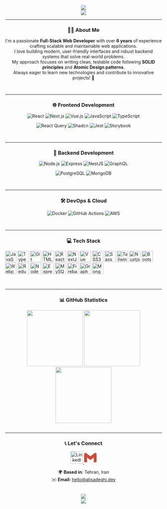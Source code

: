 <div align="center">
  <img src="https://readme-typing-svg.herokuapp.com/?font=Righteous&size=35&center=true&vCenter=true&width=500&height=70&duration=4000&lines=Hi+There!+👋;+I'm+Ali+Sadeghi!;" />
</div>

<div align="center">
  <img src="https://capsule-render.vercel.app/api?type=waving&color=gradient&customColorList=6,11,20&height=100&section=header&text=Full-Stack%20Developer&fontSize=42&fontColor=fff&animation=twinkling&fontAlignY=40" />
</div>

---

<div align="center">

### 👨‍💻 About Me

  <p>
    I'm a passionate <b>Full-Stack Web Developer</b> with over <b>6 years</b> of experience crafting scalable and maintainable web applications.<br/>
    I love building modern, user-friendly interfaces and robust backend systems that solve real-world problems.<br/>
    My approach focuses on writing clean, testable code following <b>SOLID principles</b> and <b>Atomic Design patterns</b>.<br/>
    Always eager to learn new technologies and contribute to innovative projects! 🚀
  </p>

</div>

<br/>

---

<div align="center">

### 🌐 Frontend Development

  <p align="center">
    <img src="https://img.shields.io/badge/React-20232A?style=for-the-badge&logo=react&logoColor=61DAFB" alt="React" />
    <img src="https://img.shields.io/badge/Next.js-000000?style=for-the-badge&logo=next.js&logoColor=white" alt="Next.js" />
    <img src="https://img.shields.io/badge/Vue.js-35495E?style=for-the-badge&logo=vue.js&logoColor=4FC08D" alt="Vue.js" />
    <img src="https://img.shields.io/badge/JavaScript-F7DF1E?style=for-the-badge&logo=javascript&logoColor=black" alt="JavaScript" />
    <img src="https://img.shields.io/badge/TypeScript-007ACC?style=for-the-badge&logo=typescript&logoColor=white" alt="TypeScript" />
  </p>

  <p align="center">
    <img src="https://img.shields.io/badge/React Query-FF4154?style=for-the-badge&logo=reactquery&logoColor=white" alt="React Query" />
    <img src="https://img.shields.io/badge/Shadcn/ui-000000?style=for-the-badge&logo=shadcn&logoColor=white" alt="Shadcn" />
    <img src="https://img.shields.io/badge/Jest-C21325?style=for-the-badge&logo=jest&logoColor=white" alt="Jest" />
    <img src="https://img.shields.io/badge/Storybook-FF4785?style=for-the-badge&logo=storybook&logoColor=white" alt="Storybook" />
  </p>

</div>

<br/>

---

<div align="center">

### 🚀 Backend Development

  <p align="center">
    <img src="https://img.shields.io/badge/Node.js-43853D?style=for-the-badge&logo=node.js&logoColor=white" alt="Node.js" />
    <img src="https://img.shields.io/badge/Express.js-404D59?style=for-the-badge&logo=express&logoColor=white" alt="Express" />
    <img src="https://img.shields.io/badge/NestJS-E0234E?style=for-the-badge&logo=nestjs&logoColor=white" alt="NestJS" />
    <img src="https://img.shields.io/badge/GraphQL-E10098?style=for-the-badge&logo=graphql&logoColor=white" alt="GraphQL" />
  </p>

  <p align="center">
    <img src="https://img.shields.io/badge/PostgreSQL-316192?style=for-the-badge&logo=postgresql&logoColor=white" alt="PostgreSQL" />
    <img src="https://img.shields.io/badge/MongoDB-4EA94B?style=for-the-badge&logo=mongodb&logoColor=white" alt="MongoDB" />
  </p>

</div>

<br/>

---

<div align="center">

### 🛠️ DevOps & Cloud

  <p align="center">
    <img src="https://img.shields.io/badge/Docker-2496ED?style=for-the-badge&logo=docker&logoColor=white" alt="Docker" />
    <img src="https://img.shields.io/badge/GitHub_Actions-2088FF?style=for-the-badge&logo=github-actions&logoColor=white" alt="GitHub Actions" />
    <img src="https://img.shields.io/badge/Amazon_AWS-232F3E?style=for-the-badge&logo=amazon-aws&logoColor=white" alt="AWS" />
  </p>

</div>

<br/>

---

<div align="center">

### 💻 Tech Stack

  <p align="left">
    <a href="https://developer.mozilla.org/en-US/docs/Web/JavaScript" target="_blank" rel="noreferrer"><img src="https://raw.githubusercontent.com/danielcranney/readme-generator/main/public/icons/skills/javascript-colored.svg" width="36" height="36" alt="JavaScript" /></a>
    <a href="https://www.typescriptlang.org/" target="_blank" rel="noreferrer"><img src="https://raw.githubusercontent.com/danielcranney/readme-generator/main/public/icons/skills/typescript-colored.svg" width="36" height="36" alt="TypeScript" /></a>
    <a href="https://git-scm.com/" target="_blank" rel="noreferrer"><img src="https://raw.githubusercontent.com/danielcranney/readme-generator/main/public/icons/skills/git-colored.svg" width="36" height="36" alt="Git" /></a>
    <a href="https://developer.mozilla.org/en-US/docs/Glossary/HTML5" target="_blank" rel="noreferrer"><img src="https://raw.githubusercontent.com/danielcranney/readme-generator/main/public/icons/skills/html5-colored.svg" width="36" height="36" alt="HTML5" /></a>
    <a href="https://reactjs.org/" target="_blank" rel="noreferrer"><img src="https://raw.githubusercontent.com/danielcranney/readme-generator/main/public/icons/skills/react-colored.svg" width="36" height="36" alt="React" /></a>
    <a href="https://nextjs.org/docs" target="_blank" rel="noreferrer"><img src="https://raw.githubusercontent.com/danielcranney/readme-generator/main/public/icons/skills/nextjs-colored.svg" width="36" height="36" alt="NextJs" /></a>
    <a href="https://vuejs.org/" target="_blank" rel="noreferrer"><img src="https://raw.githubusercontent.com/danielcranney/readme-generator/main/public/icons/skills/vuejs-colored.svg" width="36" height="36" alt="Vue" /></a>
    <a href="https://www.w3.org/TR/CSS/#css" target="_blank" rel="noreferrer"><img src="https://raw.githubusercontent.com/danielcranney/readme-generator/main/public/icons/skills/css3-colored.svg" width="36" height="36" alt="CSS3" /></a>
    <a href="https://sass-lang.com/" target="_blank" rel="noreferrer"><img src="https://raw.githubusercontent.com/danielcranney/readme-generator/main/public/icons/skills/sass-colored.svg" width="36" height="36" alt="Sass" /></a>
    <a href="https://tailwindcss.com/" target="_blank" rel="noreferrer"><img src="https://raw.githubusercontent.com/danielcranney/readme-generator/main/public/icons/skills/tailwindcss-colored.svg" width="36" height="36" alt="TailwindCSS" /></a>
    <a href="https://nuxtjs.org/" target="_blank" rel="noreferrer"><img src="https://raw.githubusercontent.com/danielcranney/readme-generator/main/public/icons/skills/nuxtjs-colored.svg" width="36" height="36" alt="Nuxtjs" /></a>
    <a href="https://getbootstrap.com/" target="_blank" rel="noreferrer"><img src="https://raw.githubusercontent.com/danielcranney/readme-generator/main/public/icons/skills/bootstrap-colored.svg" width="36" height="36" alt="Bootstrap" /></a>
    <a href="https://webpack.js.org/" target="_blank" rel="noreferrer"><img src="https://raw.githubusercontent.com/danielcranney/readme-generator/main/public/icons/skills/webpack-colored.svg" width="36" height="36" alt="Webpack" /></a>
    <a href="https://redux.js.org/" target="_blank" rel="noreferrer"><img src="https://raw.githubusercontent.com/danielcranney/readme-generator/main/public/icons/skills/redux-colored.svg" width="36" height="36" alt="Redux" /></a>
    <a href="https://nodejs.org/en/" target="_blank" rel="noreferrer"><img src="https://raw.githubusercontent.com/danielcranney/readme-generator/main/public/icons/skills/nodejs-colored.svg" width="36" height="36" alt="NodeJS" /></a>
    <a href="https://expressjs.com/" target="_blank" rel="noreferrer"><img src="https://raw.githubusercontent.com/danielcranney/readme-generator/main/public/icons/skills/express-colored.svg" width="36" height="36" alt="Express" /></a>
    <a href="https://www.mysql.com/" target="_blank" rel="noreferrer"><img src="https://raw.githubusercontent.com/danielcranney/readme-generator/main/public/icons/skills/mysql-colored.svg" width="36" height="36" alt="MySQL" /></a>
    <a href="https://firebase.google.com/" target="_blank" rel="noreferrer"><img src="https://raw.githubusercontent.com/danielcranney/readme-generator/main/public/icons/skills/firebase-colored.svg" width="36" height="36" alt="Firebase" /></a>
    <a href="https://graphql.org/" target="_blank" rel="noreferrer"><img src="https://raw.githubusercontent.com/danielcranney/readme-generator/main/public/icons/skills/graphql-colored.svg" width="36" height="36" alt="GraphQL" /></a>
    <a href="https://www.mongodb.com/" target="_blank" rel="noreferrer"><img src="https://raw.githubusercontent.com/danielcranney/readme-generator/main/public/icons/skills/mongodb-colored.svg" width="36" height="36" alt="MongoDB" /></a>
  </p>

</div>

<br/>

---

<div align="center">

### 📊 GitHub Statistics

  <img height="180em" src="https://github-readme-stats.vercel.app/api?username=alisadeghi-dev&theme=tokyonight&hide_border=false&include_all_commits=true&count_private=true" />

  <img height="180em" src="https://github-readme-streak-stats.demolab.com/?user=alisadeghi-dev&theme=tokyonight&hide_border=false" />

  <img height="180em" src="https://github-readme-stats.vercel.app/api/top-langs/?username=alisadeghi-dev&theme=tokyonight&hide_border=false&include_all_commits=true&count_private=true&layout=compact" />

</div>

<br/>

---

<div align="center">

### 📞 Let's Connect

  <p align="center">
    <a href="https://www.linkedin.com/in/ali-sadeghi-620425207" target="_blank" rel="noreferrer">
      <img src="https://raw.githubusercontent.com/danielcranney/readme-generator/main/public/icons/socials/linkedin.svg" width="40" height="40" alt="LinkedIn" />
    </a>
    <a href="mailto:hello@alisadeghi.dev" target="_blank" rel="noreferrer">
      <img src="data:image/svg+xml,%3Csvg xmlns='http://www.w3.org/2000/svg' viewBox='0 0 24 24' fill='%23D14836'%3E%3Cpath d='M24 5.457v13.909c0 .904-.732 1.636-1.636 1.636h-3.819V11.73L12 16.64l-6.545-4.91v9.273H1.636A1.636 1.636 0 0 1 0 19.366V5.457c0-2.023 2.309-3.178 3.927-1.964L5.455 4.64 12 9.548l6.545-4.91 1.528-1.145C21.69 2.28 24 3.434 24 5.457z'/%3E%3C/svg%3E" width="40" height="40" alt="Email" />
    </a>
  </p>

  <p align="center">
    🌍 <b>Based in:</b> Tehran, Iran<br/>
    ✉️ <b>Email:</b> <a href="mailto:hello@alisadeghi.dev">hello@alisadeghi.dev</a>
  </p>

</div>

<br/>

<div align="center">
  <img src="https://readme-typing-svg.herokuapp.com/?font=Righteous&size=25&center=true&vCenter=true&width=500&height=50&duration=4000&lines=Thanks+for+visiting!+😊;Let's+build+something+amazing+together!+🚀" />
</div>

<div align="center">
  <img src="https://capsule-render.vercel.app/api?type=waving&color=gradient&customColorList=6,11,20&height=80&section=footer" />
</div>
